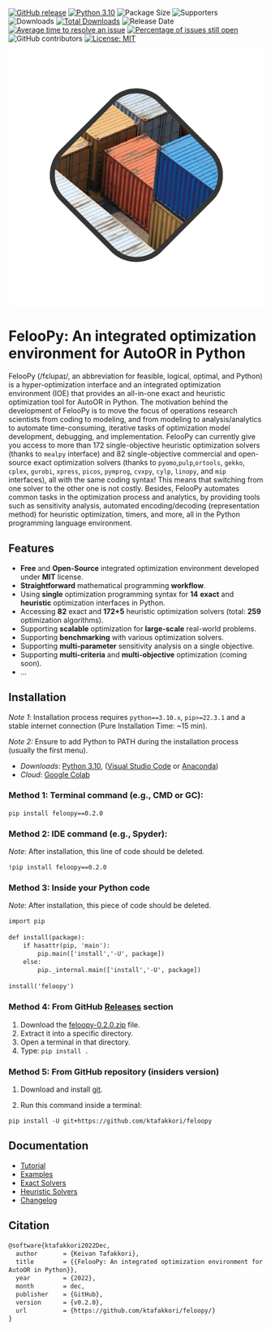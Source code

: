 
[![GitHub release](https://img.shields.io/badge/version-0.2.0-orange.svg)](https://github.com/ktafakkori/feloopy/releases)
[![Python 3.10](https://img.shields.io/badge/python-3.10-blue.svg)](https://www.python.org/downloads/release/python-310/)
![Package Size](https://img.shields.io/github/languages/code-size/ktafakkori/feloopy)
![Supporters](https://img.shields.io/github/stars/ktafakkori/feloopy)
![Downloads](https://img.shields.io/pypi/dm/feloopy.svg)
[![Total Downloads](https://static.pepy.tech/personalized-badge/feloopy?period=total&units=international_system&left_color=grey&right_color=blue&left_text=downloads)](https://pepy.tech/project/feloopy)
![Release Date](https://img.shields.io/github/release-date/ktafakkori/feloopy.svg)
[![Average time to resolve an issue](http://isitmaintained.com/badge/resolution/ktafakkori/feloopy.svg)](http://isitmaintained.com/project/ktafakkori/feloopy "Average time to resolve an issue")
[![Percentage of issues still open](http://isitmaintained.com/badge/open/ktafakkori/feloopy.svg)](http://isitmaintained.com/project/ktafakkori/feloopy "Percentage of issues still open")
![GitHub contributors](https://img.shields.io/github/contributors/ktafakkori/feloopy.svg)
[![License: MIT](https://img.shields.io/badge/license-MIT-blue.svg)](https://opensource.org/licenses/MIT)

<p align="center">
  <img src="logo/feloopy.gif" 
    />
</p>

# FelooPy: An integrated optimization environment for AutoOR in Python

FelooPy (/fɛlupaɪ/, an abbreviation for feasible, logical, optimal, and Python) is a hyper-optimization interface and an integrated optimization environment (IOE) that provides an all-in-one exact and heuristic optimization tool for AutoOR in Python. The motivation behind the development of FelooPy is to move the focus of operations research scientists from coding to modeling, and from modeling to analysis/analytics to automate time-consuming, iterative tasks of optimization model development, debugging, and implementation. FelooPy can currently give you access to more than 172 single-objective heuristic optimization solvers (thanks to `mealpy` interface) and 82 single-objective commercial and open-source exact optimization solvers  (thanks to `pyomo`,`pulp`,`ortools`, `gekko`, `cplex`, `gurobi`, `xpress`, `picos`, `pymprog`, `cvxpy`, `cylp`, `linopy`, and `mip` interfaces), all with the same coding syntax! This means that switching from one solver to the other one is not costly. Besides, FelooPy automates common tasks in the optimization process and analytics, by providing tools such as sensitivity analysis, automated encoding/decoding (representation method) for heuristic optimization, timers, and more, all in the Python programming language environment.


## Features

- **Free** and **Open-Source** integrated optimization environment developed under **MIT** license.
- **Straightforward** mathematical programming **workflow**.
- Using **single** optimization programming syntax for **14** **exact** and **heuristic** optimization interfaces in Python.
- Accessing **82** exact and **172+5** heuristic optimization solvers (total: **259** optimization algorithms).
- Supporting **scalable** optimization for **large-scale** real-world problems.
- Supporting **benchmarking** with various optimization solvers.
- Supporting **multi-parameter** sensitivity analysis on a single objective.
- Supporting **multi-criteria** and **multi-objective** optimization (coming soon).
- ...

## Installation

*Note 1*: Installation process requires `python==3.10.x`, `pip>=22.3.1` and a stable internet connection (Pure Installation Time: ~15 min).

*Note 2:* Ensure to add Python to PATH during the installation process (usually the first menu).

- *Downloads*: [Python 3.10][py], ([Visual Studio Code][vs] or [Anaconda][sp])
- *Cloud*: [Google Colab][gc]

[py]: https://www.python.org/downloads/release/python-3100/
[vs]: https://code.visualstudio.com/
[sp]: https://www.anaconda.com/
[gc]: https://colab.research.google.com/

### Method 1: Terminal command (e.g., CMD or GC):

```text
pip install feloopy==0.2.0
```

### Method 2: IDE command (e.g., Spyder):

*Note*: After installation, this line of code should be deleted.

```text
!pip install feloopy==0.2.0
```

### Method 3: Inside your Python code

*Note*: After installation, this piece of code should be deleted.

```text
import pip

def install(package):
    if hasattr(pip, 'main'):
        pip.main(['install','-U', package])
    else:
        pip._internal.main(['install','-U', package])

install('feloopy')
```

### Method 4: From GitHub [Releases][a] section

1. Download the [feloopy-0.2.0.zip][c] file.
2. Extract it into a specific directory.
3. Open a terminal in that directory.
4. Type: `pip install .`

[a]: https://github.com/ktafakkori/feloopy/releases
[b]: https://git-scm.com/downloads
[c]: https://github.com/ktafakkori/feloopy/releases/download/0.2.0/feloopy-0.2.0.zip

### Method 5: From GitHub repository (insiders version)

1. Download and install [git][b].

2. Run this command inside a terminal:

```text
pip install -U git+https://github.com/ktafakkori/feloopy
```

## Documentation

* [Tutorial][01]
* [Examples][02]
* [Exact Solvers][03]
* [Heuristic Solvers][04]
* [Changelog][05]

[01]: https://github.com/ktafakkori/feloopy/blob/main/documentation/Tutorial.md
[02]: https://github.com/ktafakkori/feloopy/tree/main/examples
[03]: https://github.com/ktafakkori/feloopy/blob/main/documentation/Exact_List.md
[04]: https://github.com/ktafakkori/feloopy/blob/main/documentation/Heuristic_List.md
[05]: https://github.com/ktafakkori/feloopy/blob/main/documentation/Updates.md

## Citation

```text
@software{ktafakkori2022Dec,
  author       = {Keivan Tafakkori},
  title        = {{FelooPy: An integrated optimization environment for AutoOR in Python}},
  year         = {2022},
  month        = dec,
  publisher    = {GitHub},
  version      = {v0.2.0},
  url          = {https://github.com/ktafakkori/feloopy/}
}
```
